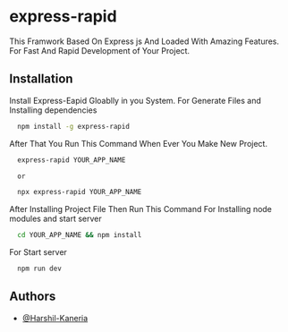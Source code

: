 
# express-rapid

This Framwork Based On Express js And Loaded With Amazing Features. For Fast And Rapid Development of Your Project.
## Installation

Install Express-Eapid Gloablly in you System. For Generate Files and Installing dependencies

```bash
  npm install -g express-rapid
```
    
After That You Run This Command When Ever You Make New Project.

```bash
  express-rapid YOUR_APP_NAME

  or

  npx express-rapid YOUR_APP_NAME
```

After Installing Project File Then Run This Command For Installing node modules and start server

```bash
  cd YOUR_APP_NAME && npm install
```
  For Start server
```bash
  npm run dev
```
## Authors

- [@Harshil-Kaneria](https://github.com/Harshil-Kaneria)

